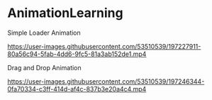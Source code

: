 # AnimationLearning

Simple Loader Animation


https://user-images.githubusercontent.com/53510539/197227911-80a56c94-5fab-4dd6-9fc5-81a3ab152de1.mp4


Drag and Drop Animation



https://user-images.githubusercontent.com/53510539/197246344-0fa70334-c3ff-414d-af4c-837b3e20a4c4.mp4



